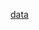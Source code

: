 [data](https://www.gov.uk/government/statistics/final-uk-greenhouse-gas-emissions-national-statistics-1990-2017)
